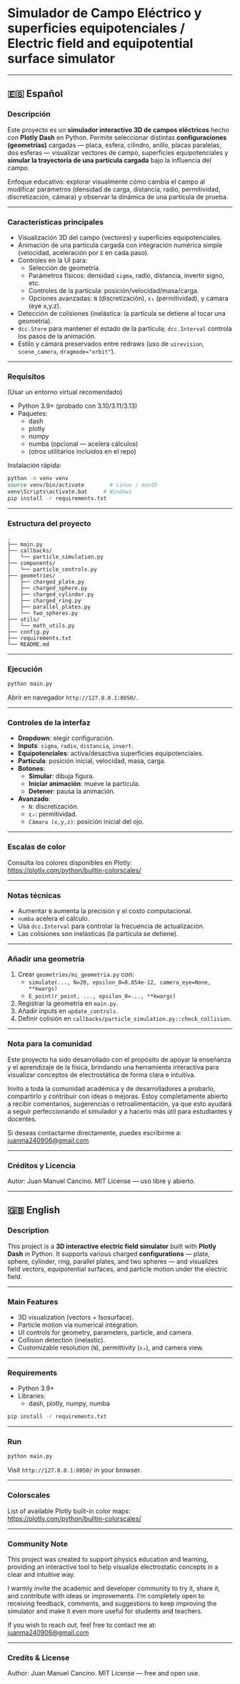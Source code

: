 # Simulador de Campo Eléctrico y superficies equipotenciales / Electric field and equipotential surface simulator

---

## 🇪🇸 Español

### Descripción
Este proyecto es un **simulador interactivo 3D de campos eléctricos** hecho con **Plotly Dash** en Python. Permite seleccionar distintas **configuraciones (geometrías)** cargadas — placa, esfera, cilindro, anillo, placas paralelas, dos esferas — visualizar vectores de campo, superficies equipotenciales y **simular la trayectoria de una partícula cargada** bajo la influencia del campo.

Enfoque educativo: explorar visualmente cómo cambia el campo al modificar parámetros (densidad de carga, distancia, radio, permitividad, discretización, cámara) y observar la dinámica de una partícula de prueba.

---

### Características principales
- Visualización 3D del campo (vectores) y superficies equipotenciales.  
- Animación de una partícula cargada con integración numérica simple (velocidad, aceleración por `E` en cada paso).  
- Controles en la UI para:
  - Selección de geometría.
  - Parámetros físicos: densidad `sigma`, radio, distancia, invertir signo, etc.
  - Controles de la partícula: posición/velocidad/masa/carga.
  - Opciones avanzadas: `N` (discretización), `ε₀` (permitividad), y cámara (eye x,y,z).
- Detección de colisiones (inelástica: la partícula se detiene al tocar una geometría).  
- `dcc.Store` para mantener el estado de la partícula; `dcc.Interval` controla los pasos de la animación.
- Estilo y cámara preservados entre redraws (uso de `uirevision`, `scene_camera`, `dragmode="orbit"`).

---

### Requisitos
(Usar un entorno virtual recomendado)

- Python 3.9+ (probado con 3.10/3.11/3.13)
- Paquetes:
  - dash
  - plotly
  - numpy
  - numba (opcional — acelera cálculos)
  - (otros utilitarios incluidos en el repo)

Instalación rápida:
```bash
python -m venv venv
source venv/bin/activate        # Linux / macOS
venv\Scripts\activate.bat     # Windows
pip install -r requirements.txt
```

---

### Estructura del proyecto
```
.
├── main.py
├── callbacks/
│   └── particle_simulation.py
├── components/
│   └── particle_controls.py
├── geometries/
│   ├── charged_plate.py
│   ├── charged_sphere.py
│   ├── charged_cylinder.py
│   ├── charged_ring.py
│   ├── parallel_plates.py
│   └── two_spheres.py
├── utils/
│   └── math_utils.py
├── config.py
├── requirements.txt
└── README.md
```

---

### Ejecución
```bash
python main.py
```
Abrir en navegador `http://127.0.0.1:8050/`.

---

### Controles de la interfaz
- **Dropdown**: elegir configuración.  
- **Inputs**: `sigma`, `radio`, `distancia`, `invert`.  
- **Equipotenciales**: activa/desactiva superficies equipotenciales.  
- **Partícula**: posición inicial, velocidad, masa, carga.  
- **Botones**:
  - **Simular**: dibuja figura.  
  - **Iniciar animación**: mueve la partícula.  
  - **Detener**: pausa la animación.  
- **Avanzado**:
  - `N`: discretización.  
  - `ε₀`: permitividad.  
  - `Cámara (x,y,z)`: posición inicial del ojo.

---

### Escalas de color
Consulta los colores disponibles en Plotly:  
https://plotly.com/python/builtin-colorscales/

---

### Notas técnicas
- Aumentar `N` aumenta la precisión y el costo computacional.  
- `numba` acelera el cálculo.  
- Usa `dcc.Interval` para controlar la frecuencia de actualización.  
- Las colisiones son inelásticas (la partícula se detiene).  

---

### Añadir una geometría
1. Crear `geometries/mi_geometria.py` con:
   - `simulate(..., N=20, epsilon_0=8.854e-12, camera_eye=None, **kwargs)`
   - `E_point(r_point, ..., epsilon_0=..., **kwargs)`
2. Registrar la geometría en `main.py`.
3. Añadir inputs en `update_controls`.
4. Definir colisión en `callbacks/particle_simulation.py::check_collision`.

---

### Nota para la comunidad

Este proyecto ha sido desarrollado con el propósito de apoyar la enseñanza y el aprendizaje de la física, brindando una herramienta interactiva para visualizar conceptos de electrostática de forma clara e intuitiva.

Invito a toda la comunidad académica y de desarrolladores a probarlo, compartirlo y contribuir con ideas o mejoras.
Estoy completamente abierto a recibir comentarios, sugerencias o retroalimentación, ya que esto ayudará a seguir perfeccionando el simulador y a hacerlo más útil para estudiantes y docentes.

Si deseas contactarme directamente, puedes escribirme a:
juanma240906@gmail.com

---

### Créditos y Licencia
Autor: Juan Manuel Cancino.
MIT License — uso libre y abierto.

---

## 🇬🇧 English

### Description
This project is a **3D interactive electric field simulator** built with **Plotly Dash** in Python. It supports various charged **configurations** — plate, sphere, cylinder, ring, parallel plates, and two spheres — and visualizes field vectors, equipotential surfaces, and particle motion under the electric field.

---

### Main Features
- 3D visualization (vectors + Isosurface).  
- Particle motion via numerical integration.  
- UI controls for geometry, parameters, particle, and camera.  
- Collision detection (inelastic).  
- Customizable resolution (`N`), permittivity (`ε₀`), and camera view.

---

### Requirements
- Python 3.9+
- Libraries:
  - dash, plotly, numpy, numba
```bash
pip install -r requirements.txt
```

---

### Run
```bash
python main.py
```

Visit `http://127.0.0.1:8050/` in your browser.

---

### Colorscales
List of available Plotly built-in color maps:  
https://plotly.com/python/builtin-colorscales/

---

### Community Note

This project was created to support physics education and learning, providing an interactive tool to help visualize electrostatic concepts in a clear and intuitive way.

I warmly invite the academic and developer community to try it, share it, and contribute with ideas or improvements.
I’m completely open to receiving feedback, comments, and suggestions to keep improving the simulator and make it even more useful for students and teachers.

If you wish to reach out, feel free to contact me at:
juanma240906@gmail.com

---

### Credits & License
Author: Juan Manuel Cancino.
MIT License — free and open use.


